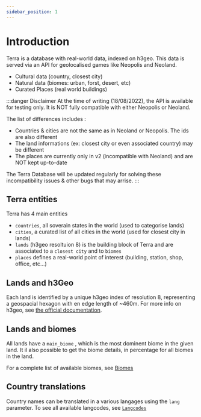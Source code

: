 ```yaml
---
sidebar_position: 1
---
```


# Introduction


Terra is a database with real-world data, indexed on h3geo. This data is served via an API for geolocalised games like Neopolis and Neoland.

* Cultural data (country, closest city)
* Natural data (biomes: urban, forst, desert, etc)
* Curated Places (real world buildings)

:::danger Disclaimer
At the time of writing (18/08/2022), the API is available for testing only. It is NOT fully compatible with either Neopolis or Neoland.

The list of differences includes :
* Countries & cities are not the same as in Neoland or Neopolis. The ids are also different
* The land informations (ex: closest city or even associated country) may be different
* The places are currently only in v2 (incompatible with Neoland) and are NOT kept up-to-date

The Terra Database will be updated regularly for solving these incompatibility issues & other bugs that may arrise.
:::

## Terra entities

Terra has 4 main entities
* `countries`, all soverain states in the world (used to categorise lands)
* `cities`, a curated list of all cities in the world (used for closest city in lands)
* `lands` (h3geo resoltuion 8) is the building block of Terra and are associated to a `closest city` and to `biomes`
* `places` defines a real-world point of interest (building, station, shop, office, etc...)

## Lands and h3Geo

Each land is identified by a unique h3geo index of resolution 8, representing a geospacial hexagon with en edge length of ~460m. For more info on h3geo, see [the official documentation](https://h3geo.org/).

## Lands and biomes

All lands have a `main_biome` , which is the most dominent biome in the given land. It il also possible to get the biome details, in percentage for all biomes in the land.

For a complete list of available biomes, see [Biomes](./biomes)

## Country translations

Country names can be translated in a various langages using the `lang` parameter. To see all available langcodes, see [ `Langcodes` ](./langcodes)
